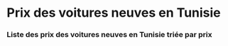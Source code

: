 # Prix des voitures neuves en Tunisie
### Liste des prix des voitures neuves en Tunisie triée par prix
